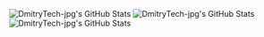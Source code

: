 <img src="https://github-readme-stats.vercel.app/api/top-langs/?username=DmitryTech-jpg&theme=cobalt&show_icons=true&hide_border=true&layout=compact" alt="DmitryTech-jpg's GitHub Stats" />
<img src="https://github-readme-stats.vercel.app/api?username=DmitryTech-jpg&theme=cobalt&show_icons=true&hide_border=true&count_private=true" alt="DmitryTech-jpg's GitHub Stats" />
<img src="https://github-readme-streak-stats.herokuapp.com/?user=DmitryTech-jpg&theme=cobalt&hide_border=true" alt="DmitryTech-jpg's GitHub Stats" />
